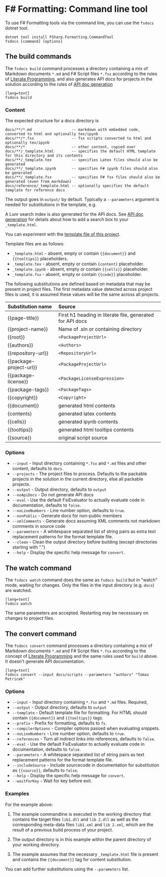 ﻿F# Formatting: Command line tool
================================

To use F# Formatting tools via the command line, you can use the `fsdocs` dotnet tool.

    dotnet tool install FSharp.Formatting.CommandTool
    fsdocs [command] [options]

The build commands
----------------------------

The `fsdocs build`  command processes a directory containing a mix of Markdown documents `*.md` and F# Script files `*.fsx`
according to the rules of [Literate Programming](literate.html), and also generates API docs for projects
in the solution according to the rules of [API doc generation](apidocs.html)

    [lang=text]
    fsdocs build

### Content

The expected structure for a docs directory is

    docs/**/*.md                  -- markdown with embedded code, converted to html and optionally tex/ipynb
    docs/**/*.fsx                 -- fsx scripts converted to html and optionally tex/ipynb
    docs/**/*                     -- other content, copied over
    docs/**/_template.html        -- specifies the default HTML template for this directory and its contents
    docs/**/_template.tex         -- specifies Latex files should also be generated
    docs/**/_template.ipynb       -- specifies F# ipynb files should also be generated
    docs/**/_template.fsx         -- specifies F# fsx files should also be generated (even from markdown)
    docs/reference/_template.html -- optionally specifies the default template for reference docs

The output goes in `output/` by default.  Typically a `--parameters` argument is needed for substitutions in the template, e.g.

A Lunr search index is also generated for the API docs. See  [API doc generation](apidocs.html) for details about
how to add a search box to your `_template.html`.

You can experiment with the [template file of this project](https://github.com/fsprojects/FSharp.Formatting/blob/master/docs/_template.html). 

Template files are as follows:

- `_template.html` - absent, empty or contain `{{document}}` and `{{tooltips}}` placeholders.
- `_template.tex` - absent, empty or contain `{content}` placeholder.
- `_template.ipynb` - absent, empty or contain `{{cells}}` placeholder.
- `_template.fsx` - absent, empty or contain `{{code}}` placeholder.

The following substitutions are defined based on metadata that may be present in project files.
The first metadata value detected across project files is used, it is assumed these values will
be the same across all projects.

|  Substitution name     | Source               |
|:-----------------------|:----------------------------|
|   {{page-title}}       | First h1 heading in literate file, generated for API docs  |
|   {{project-name}}     | Name of .sln or containing directory |
|   {{root}}             | `<PackageProjectUrl>`         |
|   {{authors}}          | `<Authors>`                   |
|   {{repository-url}}   | `<RepositoryUrl>`             |
|   {{package-project-url}}  | `<PackageProjectUrl>`  |
|   {{package-license}}  | `<PackageLicenseExpression>`  |
|   {{package-tags}}     | `<PackageTags>`               |
|   {{copyright}}        | `<Copyright>`                 |
|   {{document}}         | generated html contents       |
|   {contents}           | generated latex contents       |
|   {{cells}}            | generated ipynb contents       |
|   {{tooltips}}         | generated html tooltips contents       |
|   {{source}}           | original script source           |

### Options

  * `--input` - Input directory containing `*.fsx` and `*.md` files and other content, defaults to `docs`.
  * `--projects` - The project files to process. Defaults to the packable projects in the solution in the current directory, else all packable projects.
  * `--output` -  Output directory, defaults to `output`
  * `--noApiDocs` -  Do not generate API docs
  * `--eval` - Use the default FsiEvaluator to actually evaluate code in documentation, defaults to `false`.
  * `--noLineNumbers` -  Line number option, defaults to `true`.
  * `--nonPublic` -  Generate docs for non-public members
  * `--xmlComments` -  Generate docs assuming XML comments not markdown comments in source code
  * `--parameters` -  A whitespace separated list of string pairs as extra text replacement patterns for the format template file.
  * `--clean` -  Clean the output directory before building (except directories starting with ".")
  * `--help` -  Display the specific help message for `convert`.

The watch command
----------------------------

The `fsdocs watch` command does the same as `fsdocs build` but in "watch" mode, waiting for changes. Only the files in the input
directory (e.g. `docs`) are watched.

    [lang=text]
    fsdocs watch

The same parameters are accepted.  Restarting may be necesssary on changes to project files.

The convert command
----------------------------

The `fsdocs convert` command processes a directory containing a mix of Markdown documents `*.md` and F# Script files `*.fsx`
according to the concept of [Literate Programming](literate.html) and the same rules used for `build` above.  It
doesn't generate API documentation.

    [lang=text]
    fsdocs convert --input docs/scripts --parameters "authors" "Tomas Petricek"

### Options

  * `--input` - Input directory containing `*.fsx` and `*.md` files. Required,
  * `--output` -  Output directory, defaults to `output`
  * `--template` -  Default template file for formatting. For HTML should contain `{{document}}` and `{{tooltips}}` tags.
  * `--prefix` -  Prefix for formatting, defaults to `fs`.
  * `--compilerOptions` -  Compiler options passed when evaluating snippets.
  * `--noLineNumbers` -  Line number option, defaults to `true`.
  * `--references` -  Turn all indirect links into references, defaults to `false`.
  * `--eval` - Use the default FsiEvaluator to actually evaluate code in documentation, defaults to `false`.
  * `--parameters` -  A whitespace separated list of string pairs as text replacement patterns for the format template file.
  * `--includeSource` -  Include sourcecode in documentation for substitution as `{{source}}`, defaults to `false`.
  * `--help` -  Display the specific help message for `convert`.
  * `--waitForKey` -  Wait for key before exit.

### Examples

For the example above:

1. The example commandline is executed in the working directory that contains the target files `lib1.dll` and `lib 2.dll` as well as the
corresponding meta-data files `lib1.xml` and `lib 2.xml`, which are the result of a previous build process of your project.

2. The output directory is in this example within the parent directory of your working directory.

3. The example assumes that the necessary `_template.html` file is present and contains the `{{document}}` tag
   for content substitution.
   
You can add further substitutions using the `--parameters` list. 


